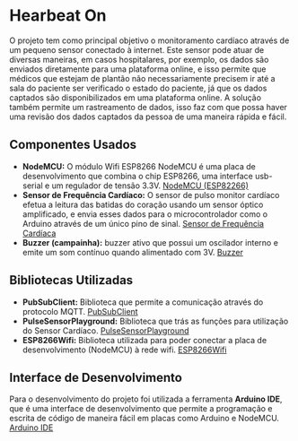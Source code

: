 # Hearbeat On
O projeto tem como principal objetivo o monitoramento cardíaco através de um pequeno sensor conectado à internet. Este sensor pode atuar de diversas maneiras, em casos hospitalares, por exemplo, os dados são enviados diretamente para uma plataforma online, e isso permite que médicos que estejam de plantão não necessariamente precisem ir até a sala do paciente ser verificado o estado do paciente, já que os dados captados são disponibilizados em uma plataforma online. A solução também permite um rastreamento de dados, isso faz com que possa haver uma revisão dos dados captados da pessoa de uma maneira rápida e fácil.
## Componentes Usados
- **NodeMCU:** O módulo Wifi ESP8266 NodeMCU é uma placa de desenvolvimento que combina o chip ESP8266, uma interface usb-serial e um regulador de tensão 3.3V.
[NodeMCU (ESP82266)](https://www.filipeflop.com/produto/modulo-wifi-esp8266-nodemcu-esp-12/)
- **Sensor de Frequência Cardíaco:** O sensor de pulso monitor cardíaco efetua a leitura das batidas do coração usando um sensor óptico amplificado, e envia esses dados para o microcontrolador como o Arduino através de um único pino de sinal.
[Sensor de Frequência Cardíaca](https://www.filipeflop.com/produto/sensor-de-frequencia-cardiaca/)
- **Buzzer (campainha):** buzzer ativo que possui um oscilador interno e emite um som contínuo quando alimentado com 3V.
[Buzzer](https://www.baudaeletronica.com.br/buzzer-3v.html)

## Bibliotecas Utilizadas
- **PubSubClient:** Biblioteca que permite a comunicação através do protocolo MQTT.
[PubSubClient](https://github.com/knolleary/pubsubclient)
- **PulseSensorPlayground:** Biblioteca que trás as funções para utilização do Sensor Cardíaco.
[PulseSensorPlayground](https://github.com/WorldFamousElectronics/PulseSensorPlayground)
- **ESP8266Wifi:** Biblioteca utilizada para poder conectar a placa de desenvolvimento (NodeMCU) à rede wifi.
[ESP8266Wifi](https://github.com/esp8266/Arduino)

## Interface de Desenvolvimento
Para o desenvolvimento do projeto foi utilizada a ferramenta **Arduino IDE**, que é uma interface de desenvolvimento que permite a programação e escrita de código de maneira fácil em placas como Arduino e NodeMCU. [Arduino IDE](https://www.arduino.cc/en/main/software)
